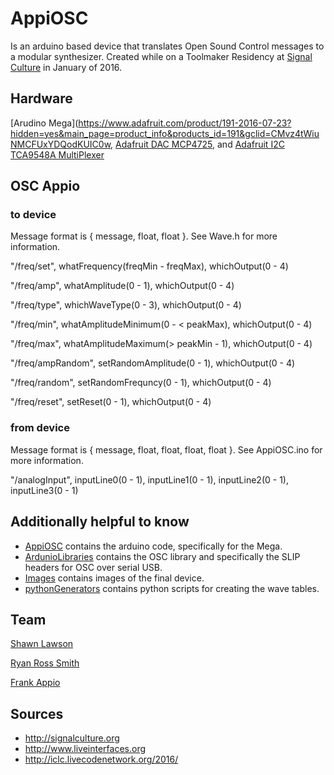 # AppiOSC

Is an arduino based device that translates Open Sound Control messages to a modular synthesizer. Created while on a Toolmaker Residency at [Signal Culture](http://signalculture.org) in January of 2016.

## Hardware

[Arudino Mega](https://www.adafruit.com/product/191-2016-07-23?hidden=yes&main_page=product_info&products_id=191&gclid=CMvz4tWiuNMCFUxYDQodKUIC0w, [Adafruit DAC MCP4725](https://www.adafruit.com/product/935?gclid=CNjv_8ihuNMCFcmIswodVu8PJw), and [Adafruit I2C TCA9548A MultiPlexer](https://www.adafruit.com/product/2717?gclid=COeGstOhuNMCFRtYDQodKuYIFg)

## OSC Appio

### to device

Message format is { message, float, float }. See Wave.h for more information. 

"/freq/set",  whatFrequency(freqMin - freqMax), whichOutput(0 - 4)

"/freq/amp",  whatAmplitude(0 - 1), whichOutput(0 - 4)

"/freq/type", whichWaveType(0 - 3), whichOutput(0 - 4)

"/freq/min", whatAmplitudeMinimum(0 - < peakMax), whichOutput(0 - 4)

"/freq/max", whatAmplitudeMaximum(> peakMin - 1), whichOutput(0 - 4)

"/freq/ampRandom", setRandomAmplitude(0 - 1), whichOutput(0 - 4)

"/freq/random", setRandomFrequncy(0 - 1), whichOutput(0 - 4)

"/freq/reset", setReset(0 - 1), whichOutput(0 - 4)

### from device

Message format is { message, float, float, float, float }. See AppiOSC.ino for more information. 

"/analogInput", inputLine0(0 - 1), inputLine1(0 - 1), inputLine2(0 - 1), inputLine3(0 - 1)

## Additionally helpful to know

- [AppiOSC](./AppiOSC) contains the arduino code, specifically for the Mega.
- [ArdunioLibraries](./ArdunioLibraries) contains the OSC library and specifically the SLIP headers for OSC over serial USB.
- [Images](./Images) contains images of the final device.
- [pythonGenerators](./pythonGenerators) contains python scripts for creating the wave tables.

## Team

[Shawn Lawson](http://shawnlawson.com) 

[Ryan Ross Smith](http://ryanrosssmith.com)

[Frank Appio](https://github.com/fluxaxiom)

## Sources

* http://signalculture.org
* http://www.liveinterfaces.org
* http://iclc.livecodenetwork.org/2016/

